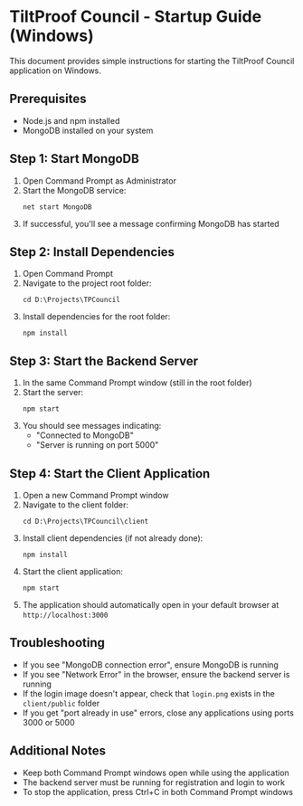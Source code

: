 # TiltProof Council - Startup Guide (Windows)

This document provides simple instructions for starting the TiltProof Council application on Windows.

## Prerequisites

- Node.js and npm installed
- MongoDB installed on your system

## Step 1: Start MongoDB

1. Open Command Prompt as Administrator
2. Start the MongoDB service:
   ```
   net start MongoDB
   ```
3. If successful, you'll see a message confirming MongoDB has started

## Step 2: Install Dependencies

1. Open Command Prompt
2. Navigate to the project root folder:
   ```
   cd D:\Projects\TPCouncil
   ```
3. Install dependencies for the root folder:
   ```
   npm install
   ```

## Step 3: Start the Backend Server

1. In the same Command Prompt window (still in the root folder)
2. Start the server:
   ```
   npm start
   ```
3. You should see messages indicating:
   - "Connected to MongoDB"
   - "Server is running on port 5000"

## Step 4: Start the Client Application

1. Open a new Command Prompt window
2. Navigate to the client folder:
   ```
   cd D:\Projects\TPCouncil\client
   ```
3. Install client dependencies (if not already done):
   ```
   npm install
   ```
4. Start the client application:
   ```
   npm start
   ```
5. The application should automatically open in your default browser at `http://localhost:3000`

## Troubleshooting

- If you see "MongoDB connection error", ensure MongoDB is running
- If you see "Network Error" in the browser, ensure the backend server is running
- If the login image doesn't appear, check that `login.png` exists in the `client/public` folder
- If you get "port already in use" errors, close any applications using ports 3000 or 5000

## Additional Notes

- Keep both Command Prompt windows open while using the application
- The backend server must be running for registration and login to work
- To stop the application, press Ctrl+C in both Command Prompt windows 